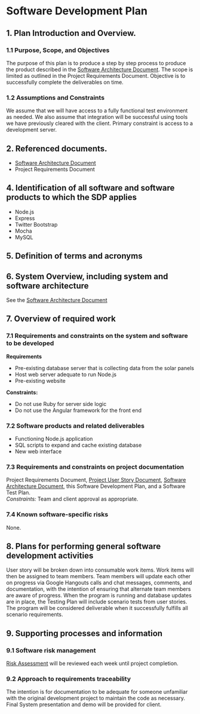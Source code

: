 # Software Development Plan  

## 1. Plan Introduction and Overview.  
### 1.1 Purpose, Scope, and Objectives  
The purpose of this plan is to produce a step by step process to produce the product described in the [Software Architecture Document](./Software_Architecture_Document.md). 
The scope is limited as outlined in the Project Requirements Document. Objective is to successfully complete the deliverables on time.  

### 1.2 Assumptions and Constraints   
We assume that we will have access to a fully functional test environment as needed. We also assume that integration will be successful 
using tools we have previously cleared with the client. Primary constraint is access to a development server.  

## 2. Referenced documents.  
* [Software Architecture Document](./Software_Architecture_Document.md)  
* Project Requirements Document  

## 4. Identification of all software and software products to which the SDP applies  
* Node.js  
* Express  
* Twitter Bootstrap  
* Mocha  
* MySQL  

## 5. Definition of terms and acronyms  
  
## 6. System Overview, including system and software architecture  
See the [Software Architecture Document](./Software_Architecture_Document.md)  

## 7. Overview of required work    
### 7.1 Requirements and constraints on the system and software to be developed  
**Requirements**  
* Pre-existing database server that is collecting data from the solar panels  
* Host web server adequate to run Node.js  
* Pre-existing website   

**Constraints:**  
* Do not use Ruby for server side logic  
* Do not use the Angular framework for the front end  

### 7.2 Software products and related deliverables  
* Functioning Node.js application  
* SQL scripts to expand and cache existing database  
* New web interface  

### 7.3 Requirements and constraints on project documentation  
Project Requirements Document, [Project User Story Document](./Solar_Data_Project_User_Story.md), 
[Software Architecture Document](./Software_Architecture_Document.md), this Software Development Plan, and a Software Test Plan.  
*Constraints:* Team and client approval as appropriate.  

### 7.4 Known software-specific risks  
None.  

## 8. Plans for performing general software development activities  
User story will be broken down into consumable work items. Work items will then be assigned to team members. 
Team members will update each other on progress via Google Hangouts calls and chat messages, comments, and documentation, with 
the intention of ensuring that alternate team members are aware of progress. When the program is running and database updates are in place, 
the Testing Plan will include scenario tests from user stories. The program will be considered deliverable when it successfully fulfills all scenario requirements.  

## 9. Supporting processes and information  
### 9.1 Software risk management  
[Risk Assessment](./Risk_Assessment.md) will be reviewed each week until project completion.  

### 9.2 Approach to requirements traceability  
The intention is for documentation to be adequate for someone unfamiliar with the original development 
project to maintain the code as necessary. Final System presentation and demo will be provided for client.  